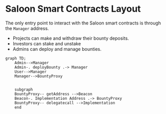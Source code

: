 # Saloon Smart Contracts Layout

The only entry point to interact with the Saloon smart contracts is through the `Manager` address.

- Projects can make and withdraw their bounty deposits.
- Investors can stake and unstake
- Admins can deploy and manage bounties.

```mermaid
graph TD;
    Admin-->Manager
    Admin-. deployBounty .-> Manager
    User-->Manager
    Manager-->BountyProxy


    subgraph
    BountyProxy-- getAddress -->Beacon
    Beacon-. Implementation Address .-> BountyProxy
    BountyProxy-- delegatecall -->Implementation
    end
```
